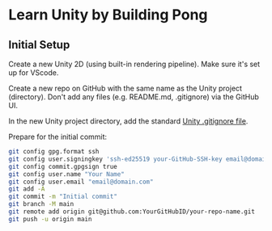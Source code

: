 # Learn Unity by Building Pong

## Initial Setup

Create a new Unity 2D (using built-in rendering pipeline). Make sure it's set up for VScode.

Create a new repo on GitHub with the same name as the Unity project (directory). Don't add any files (e.g. README.md, .gitignore) via the GitHub UI.

In the new Unity project directory, add the standard [Unity .gitignore file](https://github.com/github/gitignore/blob/main/Unity.gitignore).

Prepare for the initial commit:

```sh
git config gpg.format ssh
git config user.signingkey 'ssh-ed25519 your-GitHub-SSH-key email@domain.com'
git config commit.gpgsign true
git config user.name "Your Name"
git config user.email "email@domain.com"
git add -A
git commit -m "Initial commit"
git branch -M main
git remote add origin git@github.com:YourGitHubID/your-repo-name.git
git push -u origin main
```
